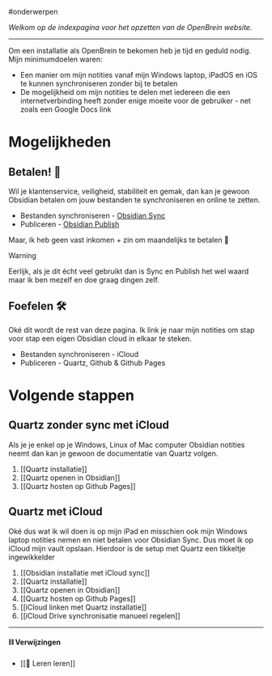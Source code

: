 
#onderwerpen 

*Welkom op de indexpagina voor het opzetten van de OpenBrein website.*

---
Om een installatie als OpenBrein te bekomen heb je tijd en geduld nodig. Mijn minimumdoelen waren:
* Een manier om mijn notities vanaf mijn Windows laptop, iPadOS en iOS te kunnen synchroniseren zonder bij te betalen
* De mogelijkheid om mijn notities te delen met iedereen die een internetverbinding heeft zonder enige moeite voor de gebruiker - net zoals een Google Docs link

# Mogelijkheden
## Betalen! 🤑
Wil je klantenservice, veiligheid, stabiliteit en gemak, dan kan je gewoon Obsidian betalen om jouw bestanden te synchroniseren en online te zetten.
* Bestanden synchroniseren - [Obsidian Sync](https://obsidian.md/sync)
* Publiceren - [Obsidian Publish](https://obsidian.md/publish)

Maar, ik heb geen vast inkomen + zin om maandelijks te betalen 🥰

> [!warning]
> Eerlijk, als je dit écht veel gebruikt dan is Sync en Publish het wel waard maar ik ben mezelf en doe graag dingen zelf.

## Foefelen 🛠️
Oké dit wordt de rest van deze pagina. Ik link je naar mijn notities om stap voor stap een eigen Obsidian cloud in elkaar te steken.
* Bestanden synchroniseren - iCloud
* Publiceren - Quartz, Github & Github Pages

# Volgende stappen
## Quartz zonder sync met iCloud
Als je je enkel op je Windows, Linux of Mac computer Obsidian notities neemt dan kan je gewoon de documentatie van Quartz volgen.
1. [[Quartz installatie]]
2. [[Quartz openen in Obsidian]]
3. [[Quartz hosten op Github Pages]]

## Quartz met iCloud
Oké dus wat ik wil doen is op mijn iPad en misschien ook mijn Windows laptop notities nemen en niet betalen voor Obsidian Sync. Dus moet ik op iCloud mijn vault opslaan. Hierdoor is de setup met Quartz een tikkeltje ingewikkelder
1. [[Obsidian installatie met iCloud sync]]
2. [[Quartz installatie]]
3. [[Quartz openen in Obsidian]]
4. [[Quartz hosten op Github Pages]]
5. [[iCloud linken met Quartz installatie]]
6. [[iCloud Drive synchronisatie manueel regelen]]

---
#### ⛓️ Verwijzingen
* [[🎒 Leren leren]]
